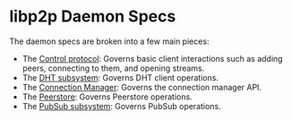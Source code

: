 # libp2p Daemon Specs

The daemon specs are broken into a few main pieces:

- The [Control protocol](CONTROL.md): Governs basic client interactions such as
  adding peers, connecting to them, and opening streams.
- The [DHT subsystem](DHT.md): Governs DHT client operations.
- The [Connection Manager](CM.md): Governs the connection manager API.
- The [Peerstore](PEERSTORE.md): Governs Peerstore operations.
- The [PubSub subsystem](PUBSUB.md): Governs PubSub operations.
